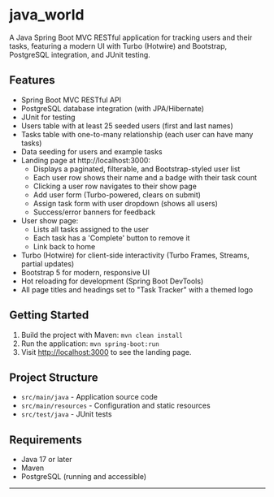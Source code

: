 # java_world

A Java Spring Boot MVC RESTful application for tracking users and their tasks, featuring a modern UI with Turbo (Hotwire) and Bootstrap, PostgreSQL integration, and JUnit testing.

## Features
- Spring Boot MVC RESTful API
- PostgreSQL database integration (with JPA/Hibernate)
- JUnit for testing
- Users table with at least 25 seeded users (first and last names)
- Tasks table with one-to-many relationship (each user can have many tasks)
- Data seeding for users and example tasks
- Landing page at http://localhost:3000:
  - Displays a paginated, filterable, and Bootstrap-styled user list
  - Each user row shows their name and a badge with their task count
  - Clicking a user row navigates to their show page
  - Add user form (Turbo-powered, clears on submit)
  - Assign task form with user dropdown (shows all users)
  - Success/error banners for feedback
- User show page:
  - Lists all tasks assigned to the user
  - Each task has a 'Complete' button to remove it
  - Link back to home
- Turbo (Hotwire) for client-side interactivity (Turbo Frames, Streams, partial updates)
- Bootstrap 5 for modern, responsive UI
- Hot reloading for development (Spring Boot DevTools)
- All page titles and headings set to "Task Tracker" with a themed logo

## Getting Started
1. Build the project with Maven: `mvn clean install`
2. Run the application: `mvn spring-boot:run`
3. Visit [http://localhost:3000](http://localhost:3000) to see the landing page.

## Project Structure
- `src/main/java` - Application source code
- `src/main/resources` - Configuration and static resources
- `src/test/java` - JUnit tests

## Requirements
- Java 17 or later
- Maven
- PostgreSQL (running and accessible)

---
